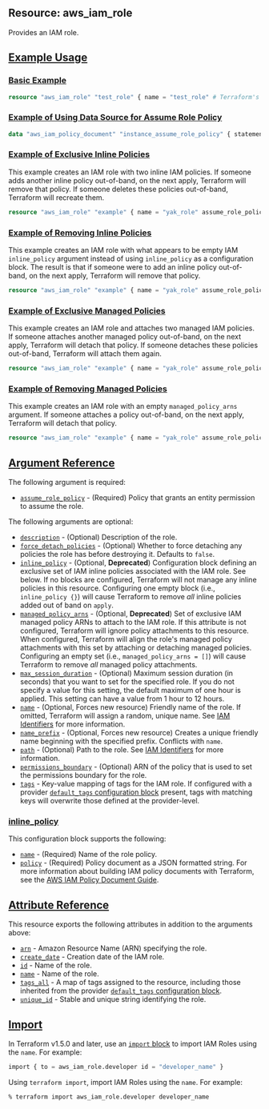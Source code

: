 ## Resource: aws\_iam\_role

Provides an IAM role.

## [Example Usage](https://registry.terraform.io/providers/hashicorp/aws/latest/docs/resources/kms_key#example-usage)

### [Basic Example](https://registry.terraform.io/providers/hashicorp/aws/latest/docs/resources/kms_key#basic-example)

```terraform
resource "aws_iam_role" "test_role" { name = "test_role" # Terraform's "jsonencode" function converts a # Terraform expression result to valid JSON syntax. assume_role_policy = jsonencode({ Version = "2012-10-17" Statement = [ { Action = "sts:AssumeRole" Effect = "Allow" Sid = "" Principal = { Service = "ec2.amazonaws.com" } }, ] }) tags = { tag-key = "tag-value" } }
```

### [Example of Using Data Source for Assume Role Policy](https://registry.terraform.io/providers/hashicorp/aws/latest/docs/resources/kms_key#example-of-using-data-source-for-assume-role-policy)

```terraform
data "aws_iam_policy_document" "instance_assume_role_policy" { statement { actions = ["sts:AssumeRole"] principals { type = "Service" identifiers = ["ec2.amazonaws.com"] } } } resource "aws_iam_role" "instance" { name = "instance_role" path = "/system/" assume_role_policy = data.aws_iam_policy_document.instance_assume_role_policy.json }
```

### [Example of Exclusive Inline Policies](https://registry.terraform.io/providers/hashicorp/aws/latest/docs/resources/kms_key#example-of-exclusive-inline-policies)

This example creates an IAM role with two inline IAM policies. If someone adds another inline policy out-of-band, on the next apply, Terraform will remove that policy. If someone deletes these policies out-of-band, Terraform will recreate them.

```terraform
resource "aws_iam_role" "example" { name = "yak_role" assume_role_policy = data.aws_iam_policy_document.instance_assume_role_policy.json # (not shown) inline_policy { name = "my_inline_policy" policy = jsonencode({ Version = "2012-10-17" Statement = [ { Action = ["ec2:Describe*"] Effect = "Allow" Resource = "*" }, ] }) } inline_policy { name = "policy-8675309" policy = data.aws_iam_policy_document.inline_policy.json } } data "aws_iam_policy_document" "inline_policy" { statement { actions = ["ec2:DescribeAccountAttributes"] resources = ["*"] } }
```

### [Example of Removing Inline Policies](https://registry.terraform.io/providers/hashicorp/aws/latest/docs/resources/kms_key#example-of-removing-inline-policies)

This example creates an IAM role with what appears to be empty IAM `inline_policy` argument instead of using `inline_policy` as a configuration block. The result is that if someone were to add an inline policy out-of-band, on the next apply, Terraform will remove that policy.

```terraform
resource "aws_iam_role" "example" { name = "yak_role" assume_role_policy = data.aws_iam_policy_document.instance_assume_role_policy.json # (not shown) inline_policy {} }
```

### [Example of Exclusive Managed Policies](https://registry.terraform.io/providers/hashicorp/aws/latest/docs/resources/kms_key#example-of-exclusive-managed-policies)

This example creates an IAM role and attaches two managed IAM policies. If someone attaches another managed policy out-of-band, on the next apply, Terraform will detach that policy. If someone detaches these policies out-of-band, Terraform will attach them again.

```terraform
resource "aws_iam_role" "example" { name = "yak_role" assume_role_policy = data.aws_iam_policy_document.instance_assume_role_policy.json # (not shown) managed_policy_arns = [aws_iam_policy.policy_one.arn, aws_iam_policy.policy_two.arn] } resource "aws_iam_policy" "policy_one" { name = "policy-618033" policy = jsonencode({ Version = "2012-10-17" Statement = [ { Action = ["ec2:Describe*"] Effect = "Allow" Resource = "*" }, ] }) } resource "aws_iam_policy" "policy_two" { name = "policy-381966" policy = jsonencode({ Version = "2012-10-17" Statement = [ { Action = ["s3:ListAllMyBuckets", "s3:ListBucket", "s3:HeadBucket"] Effect = "Allow" Resource = "*" }, ] }) }
```

### [Example of Removing Managed Policies](https://registry.terraform.io/providers/hashicorp/aws/latest/docs/resources/kms_key#example-of-removing-managed-policies)

This example creates an IAM role with an empty `managed_policy_arns` argument. If someone attaches a policy out-of-band, on the next apply, Terraform will detach that policy.

```terraform
resource "aws_iam_role" "example" { name = "yak_role" assume_role_policy = data.aws_iam_policy_document.instance_assume_role_policy.json # (not shown) managed_policy_arns = [] }
```

## [Argument Reference](https://registry.terraform.io/providers/hashicorp/aws/latest/docs/resources/kms_key#argument-reference)

The following argument is required:

-   [`assume_role_policy`](https://registry.terraform.io/providers/hashicorp/aws/latest/docs/resources/kms_key#assume_role_policy-1) - (Required) Policy that grants an entity permission to assume the role.

The following arguments are optional:

-   [`description`](https://registry.terraform.io/providers/hashicorp/aws/latest/docs/resources/kms_key#description-2) - (Optional) Description of the role.
-   [`force_detach_policies`](https://registry.terraform.io/providers/hashicorp/aws/latest/docs/resources/kms_key#force_detach_policies-1) - (Optional) Whether to force detaching any policies the role has before destroying it. Defaults to `false`.
-   [`inline_policy`](https://registry.terraform.io/providers/hashicorp/aws/latest/docs/resources/kms_key#inline_policy-1) - (Optional, **Deprecated**) Configuration block defining an exclusive set of IAM inline policies associated with the IAM role. See below. If no blocks are configured, Terraform will not manage any inline policies in this resource. Configuring one empty block (i.e., `inline_policy {}`) will cause Terraform to remove _all_ inline policies added out of band on `apply`.
-   [`managed_policy_arns`](https://registry.terraform.io/providers/hashicorp/aws/latest/docs/resources/kms_key#managed_policy_arns-1) - (Optional, **Deprecated**) Set of exclusive IAM managed policy ARNs to attach to the IAM role. If this attribute is not configured, Terraform will ignore policy attachments to this resource. When configured, Terraform will align the role's managed policy attachments with this set by attaching or detaching managed policies. Configuring an empty set (i.e., `managed_policy_arns = []`) will cause Terraform to remove _all_ managed policy attachments.
-   [`max_session_duration`](https://registry.terraform.io/providers/hashicorp/aws/latest/docs/resources/kms_key#max_session_duration-1) - (Optional) Maximum session duration (in seconds) that you want to set for the specified role. If you do not specify a value for this setting, the default maximum of one hour is applied. This setting can have a value from 1 hour to 12 hours.
-   [`name`](https://registry.terraform.io/providers/hashicorp/aws/latest/docs/resources/kms_key#name-3) - (Optional, Forces new resource) Friendly name of the role. If omitted, Terraform will assign a random, unique name. See [IAM Identifiers](https://docs.aws.amazon.com/IAM/latest/UserGuide/Using_Identifiers.html) for more information.
-   [`name_prefix`](https://registry.terraform.io/providers/hashicorp/aws/latest/docs/resources/kms_key#name_prefix-3) - (Optional, Forces new resource) Creates a unique friendly name beginning with the specified prefix. Conflicts with `name`.
-   [`path`](https://registry.terraform.io/providers/hashicorp/aws/latest/docs/resources/kms_key#path-1) - (Optional) Path to the role. See [IAM Identifiers](https://docs.aws.amazon.com/IAM/latest/UserGuide/Using_Identifiers.html) for more information.
-   [`permissions_boundary`](https://registry.terraform.io/providers/hashicorp/aws/latest/docs/resources/kms_key#permissions_boundary-1) - (Optional) ARN of the policy that is used to set the permissions boundary for the role.
-   [`tags`](https://registry.terraform.io/providers/hashicorp/aws/latest/docs/resources/kms_key#tags-5) - Key-value mapping of tags for the IAM role. If configured with a provider [`default_tags` configuration block](https://registry.terraform.io/providers/hashicorp/aws/latest/docs#default_tags-configuration-block) present, tags with matching keys will overwrite those defined at the provider-level.

### [inline\_policy](https://registry.terraform.io/providers/hashicorp/aws/latest/docs/resources/kms_key#inline_policy)

This configuration block supports the following:

-   [`name`](https://registry.terraform.io/providers/hashicorp/aws/latest/docs/resources/kms_key#name-4) - (Required) Name of the role policy.
-   [`policy`](https://registry.terraform.io/providers/hashicorp/aws/latest/docs/resources/kms_key#policy-4) - (Required) Policy document as a JSON formatted string. For more information about building IAM policy documents with Terraform, see the [AWS IAM Policy Document Guide](https://learn.hashicorp.com/tutorials/terraform/aws-iam-policy).

## [Attribute Reference](https://registry.terraform.io/providers/hashicorp/aws/latest/docs/resources/kms_key#attribute-reference)

This resource exports the following attributes in addition to the arguments above:

-   [`arn`](https://registry.terraform.io/providers/hashicorp/aws/latest/docs/resources/kms_key#arn-4) - Amazon Resource Name (ARN) specifying the role.
-   [`create_date`](https://registry.terraform.io/providers/hashicorp/aws/latest/docs/resources/kms_key#create_date-1) - Creation date of the IAM role.
-   [`id`](https://registry.terraform.io/providers/hashicorp/aws/latest/docs/resources/kms_key#id-1) - Name of the role.
-   [`name`](https://registry.terraform.io/providers/hashicorp/aws/latest/docs/resources/kms_key#name-5) - Name of the role.
-   [`tags_all`](https://registry.terraform.io/providers/hashicorp/aws/latest/docs/resources/kms_key#tags_all-3) - A map of tags assigned to the resource, including those inherited from the provider [`default_tags` configuration block](https://registry.terraform.io/providers/hashicorp/aws/latest/docs#default_tags-configuration-block).
-   [`unique_id`](https://registry.terraform.io/providers/hashicorp/aws/latest/docs/resources/kms_key#unique_id-1) - Stable and unique string identifying the role.

## [Import](https://registry.terraform.io/providers/hashicorp/aws/latest/docs/resources/kms_key#import)

In Terraform v1.5.0 and later, use an [`import` block](https://developer.hashicorp.com/terraform/language/import) to import IAM Roles using the `name`. For example:

```terraform
import { to = aws_iam_role.developer id = "developer_name" }
```

Using `terraform import`, import IAM Roles using the `name`. For example:

```console
% terraform import aws_iam_role.developer developer_name
```
